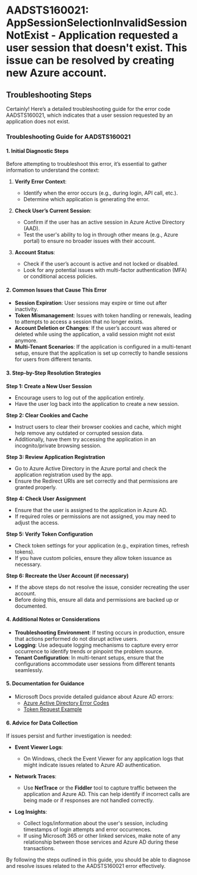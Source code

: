 # AADSTS160021: AppSessionSelectionInvalidSessionNotExist - Application requested a user session that doesn't exist. This issue can be resolved by creating new Azure account.


## Troubleshooting Steps
Certainly! Here’s a detailed troubleshooting guide for the error code AADSTS160021, which indicates that a user session requested by an application does not exist.

### **Troubleshooting Guide for AADSTS160021**

#### **1. Initial Diagnostic Steps**

Before attempting to troubleshoot this error, it’s essential to gather information to understand the context:

1. **Verify Error Context**:
   - Identify when the error occurs (e.g., during login, API call, etc.).
   - Determine which application is generating the error.

2. **Check User’s Current Session**:
   - Confirm if the user has an active session in Azure Active Directory (AAD).
   - Test the user's ability to log in through other means (e.g., Azure portal) to ensure no broader issues with their account.

3. **Account Status**:
   - Check if the user’s account is active and not locked or disabled.
   - Look for any potential issues with multi-factor authentication (MFA) or conditional access policies.

#### **2. Common Issues that Cause This Error**

- **Session Expiration**: User sessions may expire or time out after inactivity.
- **Token Mismanagement**: Issues with token handling or renewals, leading to attempts to access a session that no longer exists.
- **Account Deletion or Changes**: If the user’s account was altered or deleted while using the application, a valid session might not exist anymore.
- **Multi-Tenant Scenarios**: If the application is configured in a multi-tenant setup, ensure that the application is set up correctly to handle sessions for users from different tenants.

#### **3. Step-by-Step Resolution Strategies**

**Step 1: Create a New User Session**

- Encourage users to log out of the application entirely.
- Have the user log back into the application to create a new session.

**Step 2: Clear Cookies and Cache**

- Instruct users to clear their browser cookies and cache, which might help remove any outdated or corrupted session data.
- Additionally, have them try accessing the application in an incognito/private browsing session.

**Step 3: Review Application Registration**

- Go to Azure Active Directory in the Azure portal and check the application registration used by the app.
- Ensure the Redirect URIs are set correctly and that permissions are granted properly.

**Step 4: Check User Assignment**

- Ensure that the user is assigned to the application in Azure AD.
- If required roles or permissions are not assigned, you may need to adjust the access.

**Step 5: Verify Token Configuration**

- Check token settings for your application (e.g., expiration times, refresh tokens).
- If you have custom policies, ensure they allow token issuance as necessary.

**Step 6: Recreate the User Account (if necessary)**

- If the above steps do not resolve the issue, consider recreating the user account.
- Before doing this, ensure all data and permissions are backed up or documented.

#### **4. Additional Notes or Considerations**

- **Troubleshooting Environment**: If testing occurs in production, ensure that actions performed do not disrupt active users.
- **Logging**: Use adequate logging mechanisms to capture every error occurrence to identify trends or pinpoint the problem source.
- **Tenant Configuration**: In multi-tenant setups, ensure that the configurations accommodate user sessions from different tenants seamlessly.

#### **5. Documentation for Guidance**

- Microsoft Docs provide detailed guidance about Azure AD errors:
  - [Azure Active Directory Error Codes](https://learn.microsoft.com/en-us/azure/active-directory/develop/reference-aad-error-codes)
  - [Token Request Example](https://learn.microsoft.com/en-us/azure/active-directory/develop/v2-oauth2-auth-code-flow)

#### **6. Advice for Data Collection**

If issues persist and further investigation is needed:

- **Event Viewer Logs**:
  - On Windows, check the Event Viewer for any application logs that might indicate issues related to Azure AD authentication.
  
- **Network Traces**:
  - Use **NetTrace** or the **Fiddler** tool to capture traffic between the application and Azure AD. This can help identify if incorrect calls are being made or if responses are not handled correctly.

- **Log Insights**:
  - Collect logs/information about the user's session, including timestamps of login attempts and error occurrences.
  - If using Microsoft 365 or other linked services, make note of any relationship between those services and Azure AD during these transactions.

By following the steps outlined in this guide, you should be able to diagnose and resolve issues related to the AADSTS160021 error effectively.